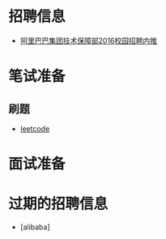# 招聘信息
* [阿里巴巴集团技术保障部2016校园招聘内推](alipre2016.html)
 
# 笔试准备
## 刷题
* [leetcode](leetcode.html)
 
# 面试准备

# 过期的招聘信息
* [alibaba]
